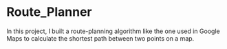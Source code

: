 # Route_Planner
In this project, I built a route-planning algorithm like the one used in Google Maps to calculate the shortest path between two points on a map.
